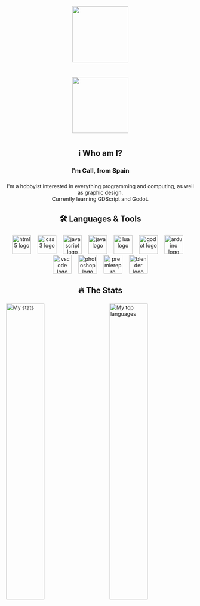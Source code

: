 <div align="center">
  <img height="150" src="https://avatars.githubusercontent.com/u/168651738?v=4"  />
</div>

###

<h1 align="center"></h1>

###

<div align="center">
  <img height="150" src="https://media1.giphy.com/media/v1.Y2lkPTc5MGI3NjExbHRjNXU1NWE0ZWxwdHc1MjBwbHl4YmdtY2FuaGF6NWkxYnd0OGt4byZlcD12MV9pbnRlcm5hbF9naWZfYnlfaWQmY3Q9Zw/xTiIzJSKB4l7xTouE8/giphy.gif"  />
</div>

###

<h1 align="center"></h1>

###

<h2 align="center">ℹ Who am I?</h2>

###

<h3 align="center">I'm Call, from Spain</h3>

###

<p align="center">I'm a hobbyist interested in everything programming and computing, as well as graphic design.<br>Currently learning GDScript and Godot.</p>

###

<h2 align="center">🛠 Languages & Tools</h2>

###

<div align="center">
  <img src="https://cdn.jsdelivr.net/gh/devicons/devicon/icons/html5/html5-original.svg" height="50" alt="html5 logo"  />
  <img width="10" />
  <img src="https://cdn.jsdelivr.net/gh/devicons/devicon/icons/css3/css3-original.svg" height="50" alt="css3 logo"  />
  <img width="10" />
  <img src="https://cdn.jsdelivr.net/gh/devicons/devicon/icons/javascript/javascript-original.svg" height="50" alt="javascript logo"  />
  <img width="10" />
  <img src="https://cdn.jsdelivr.net/gh/devicons/devicon/icons/java/java-original.svg" height="50" alt="java logo"  />
  <img width="10" />
  <img src="https://cdn.jsdelivr.net/gh/devicons/devicon/icons/lua/lua-original.svg" height="50" alt="lua logo"  />
  <img width="10" />
  <img src="https://cdn.jsdelivr.net/gh/devicons/devicon/icons/godot/godot-original.svg" height="50" alt="godot logo"  />
  <img width="10" />
  <img src="https://cdn.jsdelivr.net/gh/devicons/devicon/icons/arduino/arduino-original.svg" height="50" alt="arduino logo"  />
  <img width="10" />
  <img src="https://cdn.jsdelivr.net/gh/devicons/devicon/icons/vscode/vscode-original.svg" height="50" alt="vscode logo"  />
  <img width="10" />
  <img src="https://cdn.jsdelivr.net/gh/devicons/devicon/icons/photoshop/photoshop-plain.svg" height="50" alt="photoshop logo"  />
  <img width="10" />
  <img src="https://cdn.jsdelivr.net/gh/devicons/devicon/icons/premierepro/premierepro-plain.svg" height="50" alt="premierepro logo"  />
  <img width="10" />
  <img src="https://cdn.jsdelivr.net/gh/devicons/devicon/icons/blender/blender-original.svg" height="50" alt="blender logo"  />
</div>

###

<h2 align="center">🔥 The Stats</h2>

###

<img alt="My stats" align="left" width="45%" src="https://github-readme-stats.vercel.app/api?username=ImCall&theme=github_dark&show_icons=true"/>
<img alt="My top languages" align="right" width="45%" src="https://github-readme-stats.vercel.app/api/top-langs/?username=ImCall&theme=github_dark&show_icons=true"/>

###
